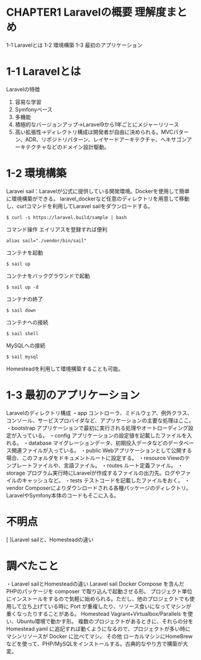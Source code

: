 # CHAPTER1 Laravelの概要 理解度まとめ
1-1 Laravelとは
1-2 環境構築
1-3 最初のアプリケーション

# 1-1 Laravelとは
Laravelの特徴
1. 容易な学習
2. Symfonyベース
3. 多機能
4. 積極的なバージョンアップ→Laravel9から1年ごとにメジャーリリース
5. 高い拡張性→ディレクトリ構成は開発者が自由に決められる。MVCパターン、ADR、リポジトリパターン、レイヤードアーキテクチャ、ヘキサゴンアーキテクチャなどのドメイン設計駆動。

# 1-2 環境構築
Laravei sail：Laravelが公式に提供している開発環境。Dockerを使用して簡単に環境構築ができる。
laravel_dockerなど任意のディレクトリを用意して移動し、curlコマンドを利用してLaravel sailをダウンロードする。
```
$ curl -s https://laravel.build/sample | bash
```
コマンド操作
エイリアスを登録すれば便利
```
alias sail="./vendor/bin/sail"
```
コンテナを起動
```
$ sail up
```
コンテナをバックグラウンドで起動
```
$ sail up -d
```
コンテナの終了
```
$ sail down
```
コンテナへの接続
```
$ sail shell
```
MySQLへの接続
```
$ sail mysql
```

Homesteadを利用して環境構築することも可能。

# 1-3 最初のアプリケーション
Laravelのディレクトリ構成
・app
コントローラ、ミドルウェア、例外クラス、コンソール、サービスプロバイダなど、アプリケーションの主要な処理はここ。
・bootstrap
アプリケーションで最初に実行される処理やオートローディング設定が入っている。
・config
アプリケーションの設定値を記載したファイルを入れる。
・database
マイグレーションデータ、初期投入データなどのデータベース関連ファイルが入っている。
・public
Webアプリケーションとして公開する場合、このフォルダをドキュメントルートに設定する。
・resource
Viewのテンプレートファイルや、言語ファイル。
・routes
ルート定義ファイル。
・storage
プログラム実行時にLaravelが作成するファイルの出力先。ログやファイルのキャッシュなど。
・tests
テストコードを記載したファイルをおく。
・vendor
Composerによりダウンロードされる各種パッケージのディレクトリ。LaravelやSymfony本体のコードもそこに入る。

# 不明点
[ ]Laravel sailと、Homesteadの違い

# 調べたこと
・Laravel sailとHomesteadの違い
Laravel sail
Docker Compose を含んだPHPのパッケージを composer で取り込んで起動させる形。
プロジェクト単位にインストールをするので気軽に始められる。ただし、他のプロジェクトでも使用して立ち上げている時に Port が重複したり、リソース食いになってマシンが重くなったりすることがある。
Homestead
Vagrant+Virtualbox/Parallels を使い、Ubuntu環境で動かす形。
複数のプロジェクトがあるときに、それらの分を Homestead.yaml に追記すれば動くようになるので、プロジェクトが多い時にマシンリソースが Docker に比べてマシ。
その他
ローカルマシンにHomeBrewなどを使って、PHP/MySQLをインストールする。古典的なやり方で構築が大変。

